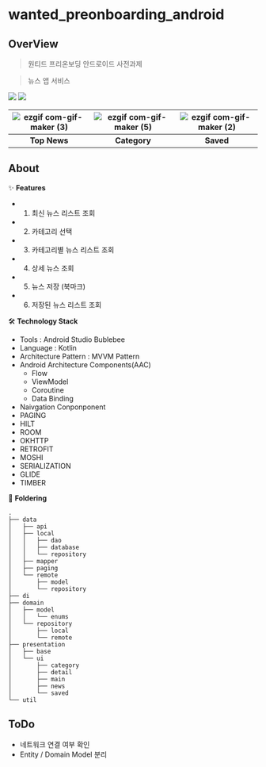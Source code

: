# wanted_preonboarding_android

## OverView
> 원티드 프리온보딩 안드로이드 사전과제

> 뉴스 앱 서비스

<img src="https://img.shields.io/badge/Android-3DDC84?style=for-the-badge&logo=Android&logoColor=white"> <img src="https://img.shields.io/badge/Kotlin-7F52FF?style=for-the-badge&logo=Kotlin&logoColor=white">

|![ezgif com-gif-maker (3)](https://user-images.githubusercontent.com/85485290/190000411-b1731427-223e-413b-bc97-6190e916f1df.gif)|![ezgif com-gif-maker (5)](https://user-images.githubusercontent.com/85485290/189999907-fded82a2-7802-4020-9ee0-e0874f1707f4.gif)|![ezgif com-gif-maker (2)](https://user-images.githubusercontent.com/85485290/189999346-dafd6908-bf65-4c56-abf9-d58e4df8b347.gif)
|:------:|:---:|:---:|
| **Top News** | **Category** | **Saved** |

## About

✨ **Features**

- 1. 최신 뉴스 리스트 조회
- 2. 카테고리 선택
- 3. 카테고리별 뉴스 리스트 조회
- 4. 상세 뉴스 조회
- 5. 뉴스 저장 (북마크)
- 6. 저장된 뉴스 리스트 조회



🛠 **Technology Stack**
- Tools : Android Studio Bublebee
- Language : Kotlin
- Architecture Pattern : MVVM Pattern
- Android Architecture Components(AAC)
  - Flow
  - ViewModel
  - Coroutine
  - Data Binding
- Naivgation Conponponent
- PAGING
- HILT
- ROOM
- OKHTTP
- RETROFIT
- MOSHI
- SERIALIZATION
- GLIDE
- TIMBER 


🔖 **Foldering**
```
.
├── data
│   ├── api
│   ├── local
│   │   ├── dao
│   │   ├── database
│   │   └── repository
│   ├── mapper
│   ├── paging
│   └── remote
│       ├── model
│       └── repository
├── di
├── domain
│   ├── model
│   │   └── enums
│   └── repository
│       ├── local
│       └── remote
├── presentation
│   ├── base
│   └── ui
│       ├── category
│       ├── detail
│       ├── main
│       ├── news
│       └── saved
└── util

```

## ToDo
- 네트워크 연결 여부 확인
- Entity / Domain Model 분리

